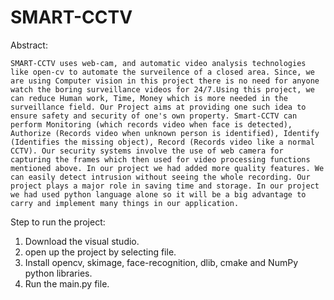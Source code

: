 # SMART-CCTV
Abstract:

	SMART-CCTV uses web-cam, and automatic video analysis technologies like open-cv to automate the surveilence of a closed area. Since, we are using Computer vision in this project there is no need for anyone watch the boring surveillance videos for 24/7.Using this project, we can reduce Human work, Time, Money which is more needed in the surveillance field. Our Project aims at providing one such idea to ensure safety and security of one's own property. Smart-CCTV can perform Monitoring (which records video when face is detected), Authorize (Records video when unknown person is identified), Identify (Identifies the missing object), Record (Records video like a normal CCTV). Our security systems involve the use of web camera for capturing the frames which then used for video processing functions mentioned above. In our project we had added more quality features. We can easily detect intrusion without seeing the whole recording. Our project plays a major role in saving time and storage. In our project we had used python language alone so it will be a big advantage to carry and implement many things in our application.

Step to run the project:

1. Download the visual studio.
2. open up the project by selecting file.
3. Install opencv, skimage, face-recognition, dlib, cmake and NumPy python libraries.
4. Run the main.py file.


